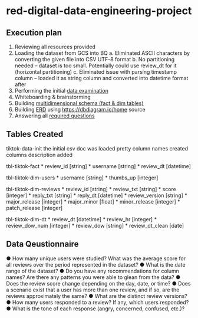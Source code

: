 # red-digital-data-engineering-project

## Execution plan


1.	Reviewing all resources provided 
2.	Loading the dataset from GCS into BQ
    a.	Eliminated ASCII characters by converting the given file into CSV UTF-8 format 
    b.	No partitioning needed – dataset is too small. Potentially could use review_dt for it (horizontal partitioning)
    c.	Eliminated issue with parsing timestamp column – loaded it as string column and converted into datetime format after 
3.	Performing the initial [data examination](https://github.com/dariasevastyanova/red-digital-data-engineering-project/blob/main/sql_code/01_init_data_analysis.sql)
4.	Whiteboarding & brainstorming 
5.	Building [multidimensional schema (fact & dim tables)](https://github.com/dariasevastyanova/red-digital-data-engineering-project/blob/main/sql_code/02_multidimensional_schema_build.sql)
6.	Building [ERD](https://github.com/dariasevastyanova/red-digital-data-engineering-project/blob/main/visual_aid/erd.png) using https://dbdiagram.io/home source
7.	Answering all [required questions](https://github.com/dariasevastyanova/red-digital-data-engineering-project/blob/main/sql_code/03_data_questionnaire.sql)


## Tables Created 

tiktok-data-init
    the initial csv doc was loaded 
    pretty column names created  
    columns description added 

tbl-tiktok-fact
    * review_id [string]
    * username [string]
    * review_dt [datetime]

tbl-tiktok-dim-users 
    * username [string]
    * thumbs_up [integer]

tbl-tiktok-dim-reviews 
    * review_id [string]
    * review_txt [string]
    * score [integer]
    * reply_txt [string]
    * reply_dt [datetime]
    * review_version [string]
    * major_release [integer]
    * major_minor [float]
    * minor_release [integer]
    * patch_release [integer]

tbl-tiktok-dim-dt 
    * review_dt [datetime]
    * review_hr [integer]
    * review_dow_num [integer]
    * review_dow [string]
    * review_dt_clean [date]

## Data Qeustionnaire

●	How many unique users were studied? What was the average score for all reviews over the period represented in the dataset?
●	What is the date range of the dataset? 
●	Do you have any recommendations for column names? Are there any patterns you were able to glean from the data? 
●	Does the review score change depending on the day, date, or time?
●	Does a scenario exist that a user has more than one review, and if so, are the reviews approximately the same?
●	What are the distinct review versions? 
●	How many users responded to a review? If any, which users responded? 
●	What is the tone of each response (angry, concerned, confused, etc.)? 
